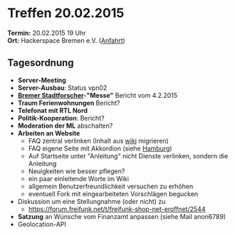 # Treffen 20.02.2015

**Termin:** 20.02.2015 19 Uhr
<br>
**Ort:** Hackerspace Bremen e.V. ([Anfahrt](https://www.hackerspace-bremen.de/anfahrt/))

## Tagesordnung

* **Server-Meeting**
* **Server-Ausbau**: Status vpn02
* **[Bremer Stadtforscher](http://www.uni-bremen.de/zedis/transfer/bremer-stadtforscher.html)-"Messe"** Bericht vom 4.2.2015
* **Traum Ferienwohnungen** Bericht?
* **Telefonat mit RTL Nord**
* **Politik-Kooperation**: Bericht?
* **Moderation der ML** abschalten?
* **Arbeiten an Website**
  * FAQ zentral verlinken (Inhalt aus [wiki](http://wiki.bremen.freifunk.net/faq) migrieren)
  * FAQ eigene Seite mit Akkordion (siehe [Hamburg](https://hamburg.freifunk.net/haufige-fragen))
  * Auf Startseite unter "Anleitung" nicht Dienste verlinken, sondern die Anleitung
  * Neuigkeiten wie besser pflegen?
  * ein paar einleitende Worte im Wiki
  * allgemein Benutzerfreundlichkeit versuchen zu erhöhen
  * eventuell Fork mit eingearbeiteten Vorschlägen begucken
* Diskussion um eine Stellungnahme (oder nicht) zu
  * https://forum.freifunk.net/t/freifunk-shop-net-eroffnet/2544
* **Satzung** an Wünsche vom Finanzamt anpassen (siehe Mail anon6789)
* Geolocation-API
